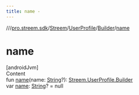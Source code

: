 ```yaml
---
title: name -
---
```

//[<root>](../../../../../index.md)/[pro.streem.sdk](../../../index.md)/[Streem](../../index.md)/[UserProfile](../index.md)/[Builder](index.md)/[name](name.md)



# name  
[androidJvm]  
Content  
fun [name](name.md)(name: [String](https://kotlinlang.org/api/latest/jvm/stdlib/kotlin/-string/index.html)?): [Streem.UserProfile.Builder](index.md)  
var [name](name.md): [String](https://kotlinlang.org/api/latest/jvm/stdlib/kotlin/-string/index.html)? = null  



